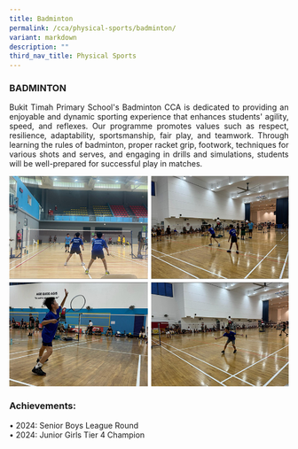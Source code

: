 ```yaml
---
title: Badminton
permalink: /cca/physical-sports/badminton/
variant: markdown
description: ""
third_nav_title: Physical Sports
---
```

<h3>BADMINTON</h3>
<p align="justify">Bukit Timah Primary School's Badminton CCA is dedicated to providing an enjoyable and dynamic sporting experience that enhances students' agility, speed, and reflexes. Our programme promotes values such as respect, resilience, adaptability, sportsmanship, fair play, and teamwork. Through learning the rules of badminton, proper racket grip, footwork, techniques for various shots and serves, and engaging in drills and simulations, students will be well-prepared for successful play in matches. </p>

<img src="/images/CCA/badminton24.jpg">

<h3>Achievements:</h3>
• 2024: Senior Boys League Round<br>
• 2024: Junior Girls Tier 4 Champion